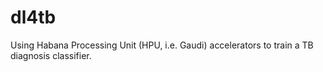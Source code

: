 # dl4tb
Using Habana Processing Unit (HPU, i.e. Gaudi) accelerators to train a TB diagnosis classifier.
